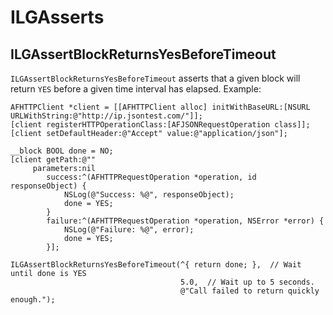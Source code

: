 # ILGAsserts

## ILGAssertBlockReturnsYesBeforeTimeout

`ILGAssertBlockReturnsYesBeforeTimeout` asserts that a given block will return `YES` before a given time interval has elapsed.  Example:

    AFHTTPClient *client = [[AFHTTPClient alloc] initWithBaseURL:[NSURL URLWithString:@"http://ip.jsontest.com/"]];
    [client registerHTTPOperationClass:[AFJSONRequestOperation class]];
    [client setDefaultHeader:@"Accept" value:@"application/json"];

    __block BOOL done = NO;
    [client getPath:@""
         parameters:nil
            success:^(AFHTTPRequestOperation *operation, id responseObject) {
                NSLog(@"Success: %@", responseObject);
                done = YES;
            }
            failure:^(AFHTTPRequestOperation *operation, NSError *error) {
                NSLog(@"Failure: %@", error);
                done = YES;
            }];

    ILGAssertBlockReturnsYesBeforeTimeout(^{ return done; },  // Wait until done is YES
                                          5.0,  // Wait up to 5 seconds.
                                          @"Call failed to return quickly enough.");

